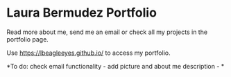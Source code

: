 # Laura Bermudez Portfolio

Read more about me, send me an email or check all my projects in the portfolio page. 

Use https://lbeagleeyes.github.io/ to access my portfolio.


*To do: check email functionality - add picture and about me description - *
